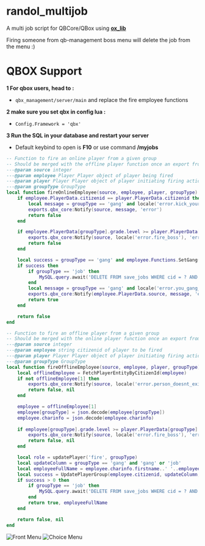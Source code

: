 # randol_multijob

A multi job script for QBCore/QBox using [**ox_lib**](https://github.com/overextended/ox_lib/releases/tag/v3.1.4)


Firing someone from qb-management boss menu will delete the job from the menu :)

# QBOX Support

**1 For qbox users, head to :**

- ``qbx_management/server/main`` and replace the fire employee functions

**2 make sure you set qbx in config lua :**

- ``Config.Framework = 'qbx'``

**3 Run the SQL in your database and restart your server**

- Default keybind to open is **F10** or use command **/myjobs**

```lua
-- Function to fire an online player from a given group
-- Should be merged with the offline player function once an export from the core is available
---@param source integer
---@param employee Player Player object of player being fired
---@param player Player Player object of player initiating firing action
---@param groupType GroupType
local function fireOnlineEmployee(source, employee, player, groupType)
    if employee.PlayerData.citizenid == player.PlayerData.citizenid then
        local message = groupType == 'gang' and locale('error.kick_yourself') or locale('error.fire_yourself')
        exports.qbx_core:Notify(source, message, 'error')
        return false
    end

    if employee.PlayerData[groupType].grade.level >= player.PlayerData[groupType].grade.level then
        exports.qbx_core:Notify(source, locale('error.fire_boss'), 'error')
        return false
    end

    local success = groupType == 'gang' and employee.Functions.SetGang('none', 0) or employee.Functions.SetJob('unemployed', 0)
    if success then
        if groupType == 'job' then
            MySQL.query.await('DELETE FROM save_jobs WHERE cid = ? AND job = ?', {employee.PlayerData.citizenid, employee.PlayerData[groupType].name})
        end
        local message = groupType == 'gang' and locale('error.you_gang_fired') or locale('error.you_job_fired')
        exports.qbx_core:Notify(employee.PlayerData.source, message, 'error')
        return true
    end

    return false
end

-- Function to fire an offline player from a given group
-- Should be merged with the online player function once an export from the core is available
---@param source integer
---@param employee string citizenid of player to be fired
---@param player Player Player object of player initiating firing action
---@param groupType GroupType
local function fireOfflineEmployee(source, employee, player, groupType)
    local offlineEmployee = FetchPlayerEntityByCitizenId(employee)
    if not offlineEmployee[1] then
        exports.qbx_core:Notify(source, locale('error.person_doesnt_exist'), 'error')
        return false, nil
    end

    employee = offlineEmployee[1]
    employee[groupType] = json.decode(employee[groupType])
    employee.charinfo = json.decode(employee.charinfo)
    
    if employee[groupType].grade.level >= player.PlayerData[groupType].grade.level then
        exports.qbx_core:Notify(source, locale('error.fire_boss'), 'error')
        return false, nil
    end

    local role = updatePlayer('fire', groupType)
    local updateColumn = groupType == 'gang' and 'gang' or 'job'
    local employeeFullName = employee.charinfo.firstname..' '..employee.charinfo.lastname
    local success = UpdatePlayerGroup(employee.citizenid, updateColumn, role)
    if success > 0 then
        if groupType == 'job' then
            MySQL.query.await('DELETE FROM save_jobs WHERE cid = ? AND job = ?', {employee.citizenid, employee[groupType].name})
        end
        return true, employeeFullName
    end

    return false, nil
end
```

![Front Menu](https://i.imgur.com/GuCXPhK.png)
![Choice Menu](https://i.imgur.com/bcIgTp3.png)
